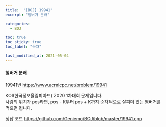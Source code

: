 ```yaml
---
title:  "[BOJ] 19941"
excerpt: "햄버거 분배"

categories:
  - BOJ

toc: true
toc_sticky: true
toc_label: "목차"

last_modified_at: 2021-05-04
---
```


#### 햄버거 분배

19941번 <https://www.acmicpc.net/problem/19941>

KOI(한국정보올림피아드) 2020 1차대회 문제입니다.<br>
사람의 위치가 pos라면, pos - K부터 pos + K까지 순차적으로 살피며 있는 햄버거를 먹으면 됩니다.

정답 코드 <https://github.com/Geniemo/BOJ/blob/master/19941.cpp>